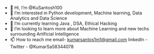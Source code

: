 - 👋 Hi, I’m @KuSantosh100
- 👀 I’m interested in Python development, Machine learning, Data Analytics and Data Science
- 🌱 I’m currently learning Java , DSA, Ethical Hacking 
- 💞️ I’m looking to learn more about Machine Learning and new techs surrounding Artificial Intelligence
- 📫 How to reach me email- kumarsantos1m1@gmail.com
                      linkedIn - 
                      Twitter - @KumarSa58344078
<!---
KuSantosh100/KuSantosh100 is a ✨ special ✨ repository because its `README.md` (this file) appears on your GitHub profile.
You can click the Preview link to take a look at your changes.
--->
